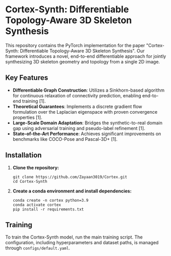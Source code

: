 # Cortex-Synth: Differentiable Topology-Aware 3D Skeleton Synthesis

This repository contains the PyTorch implementation for the paper "Cortex-Synth: Differentiable Topology-Aware 3D Skeleton Synthesis". Our framework introduces a novel, end-to-end differentiable approach for jointly synthesizing 3D skeleton geometry and topology from a single 2D image.

## Key Features

- **Differentiable Graph Construction**: Utilizes a Sinkhorn-based algorithm for continuous relaxation of connectivity prediction, enabling end-to-end training [1].
- **Theoretical Guarantees**: Implements a discrete gradient flow formulation over the Laplacian eigenspace with proven convergence properties [1].
- **Large-Scale Domain Adaptation**: Bridges the synthetic-to-real domain gap using adversarial training and pseudo-label refinement [1].
- **State-of-the-Art Performance**: Achieves significant improvements on benchmarks like COCO-Pose and Pascal-3D+ [1].

## Installation

1.  **Clone the repository:**
    ```
    git clone https://github.com/Zayaan3019/Cortex.git
    cd Cortex-Synth
    ```

2.  **Create a conda environment and install dependencies:**
    ```
    conda create -n cortex python=3.9
    conda activate cortex
    pip install -r requirements.txt
    ```

## Training

To train the Cortex-Synth model, run the main training script. The configuration, including hyperparameters and dataset paths, is managed through `configs/default.yaml`.

